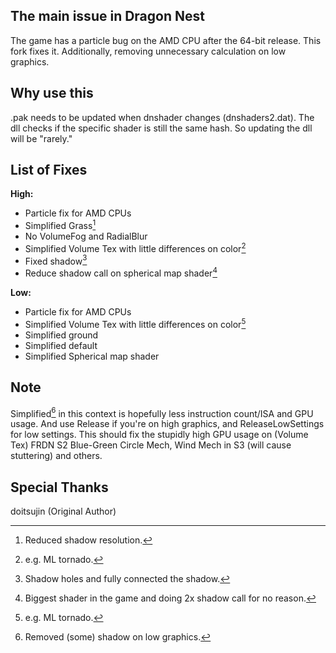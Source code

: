 ## The main issue in Dragon Nest
The game has a particle bug on the AMD CPU after the 64-bit release. This fork fixes it. Additionally, removing unnecessary calculation on low graphics.

## Why use this
.pak needs to be updated when dnshader changes (dnshaders2.dat). The dll checks if the specific shader is still the same hash. So updating the dll will be "rarely."

## List of Fixes
**High:**
- Particle fix for AMD CPUs
- Simplified Grass[^1]
- No VolumeFog and RadialBlur
- Simplified Volume Tex with little differences on color[^2]
- Fixed shadow[^3]
- Reduce shadow call on spherical map shader[^4] 

**Low:**
- Particle fix for AMD CPUs
- Simplified Volume Tex with little differences on color[^2]
- Simplified ground
- Simplified default
- Simplified Spherical map shader

## Note
Simplified[^5] in this context is hopefully less instruction count/ISA and GPU usage. And use Release if you're on high graphics, and ReleaseLowSettings for low settings. This should fix the stupidly high GPU usage on (Volume Tex) FRDN S2 Blue-Green Circle Mech, Wind Mech in S3 (will cause stuttering) and others.

## Special Thanks
doitsujin (Original Author)

[^1]: Reduced shadow resolution.
[^2]: e.g. ML tornado.
[^3]: Shadow holes and fully connected the shadow.
[^4]: Biggest shader in the game and doing 2x shadow call for no reason.
[^5]: Removed (some) shadow on low graphics.